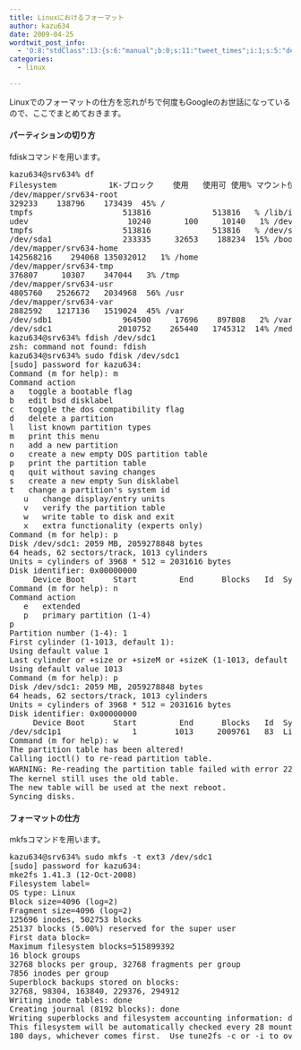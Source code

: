 ```yaml
---
title: Linuxにおけるフォーマット
author: kazu634
date: 2009-04-25
wordtwit_post_info:
  - 'O:8:"stdClass":13:{s:6:"manual";b:0;s:11:"tweet_times";i:1;s:5:"delay";i:0;s:7:"enabled";i:1;s:10:"separation";s:2:"60";s:7:"version";s:3:"3.7";s:14:"tweet_template";b:0;s:6:"status";i:2;s:6:"result";a:0:{}s:13:"tweet_counter";i:2;s:13:"tweet_log_ids";a:1:{i:0;i:4569;}s:9:"hash_tags";a:0:{}s:8:"accounts";a:1:{i:0;s:7:"kazu634";}}'
categories:
  - linux

---
```

<div class="section">
<p>
    Linuxでのフォーマットの仕方を忘れがちで何度もGoogleのお世話になっているので、ここでまとめておきます。
</p>
  
<h4>
    パーティションの切り方
</h4>
  
<p>
    fdiskコマンドを用います。
</p>
  
<pre class="syntax-highlight">
kazu634@srv634% df                                                                /media/disk <span class="synStatement">[</span><span class="synConstant">951</span><span class="synStatement">]</span>
Filesystem           1K-ブロック    使用   使用可 使用% マウント位置
/dev/mapper/srv634-root
<span class="synConstant">329233</span>    <span class="synConstant">138796</span>    <span class="synConstant">173439</span>  <span class="synConstant">45</span>% /
tmpfs                   <span class="synConstant">513816</span>         <span class="synConstant"></span>    <span class="synConstant">513816</span>   <span class="synConstant"></span>% /lib/init/rw
udev                     <span class="synConstant">10240</span>       <span class="synConstant">100</span>     <span class="synConstant">10140</span>   <span class="synConstant">1</span>% /dev
tmpfs                   <span class="synConstant">513816</span>         <span class="synConstant"></span>    <span class="synConstant">513816</span>   <span class="synConstant"></span>% /dev/shm
/dev/sda1               <span class="synConstant">233335</span>     <span class="synConstant">32653</span>    <span class="synConstant">188234</span>  <span class="synConstant">15</span>% /boot
/dev/mapper/srv634-home
<span class="synConstant">142568216</span>    <span class="synConstant">294068</span> <span class="synConstant">135032012</span>   <span class="synConstant">1</span>% /home
/dev/mapper/srv634-tmp
<span class="synConstant">376807</span>     <span class="synConstant">10307</span>    <span class="synConstant">347044</span>   <span class="synConstant">3</span>% /tmp
/dev/mapper/srv634-usr
<span class="synConstant">4805760</span>   <span class="synConstant">2526672</span>   <span class="synConstant">2034968</span>  <span class="synConstant">56</span>% /usr
/dev/mapper/srv634-var
<span class="synConstant">2882592</span>   <span class="synConstant">1217136</span>   <span class="synConstant">1519024</span>  <span class="synConstant">45</span>% /var
/dev/sdb1               <span class="synConstant">964500</span>     <span class="synConstant">17696</span>    <span class="synConstant">897808</span>   <span class="synConstant">2</span>% /var/backup_data
/dev/sdc1              <span class="synConstant">2010752</span>    <span class="synConstant">265440</span>   <span class="synConstant">1745312</span>  <span class="synConstant">14</span>% /media/disk
kazu634@srv634% fdish /dev/sdc1                                                   /media/disk <span class="synStatement">[</span><span class="synConstant">952</span><span class="synStatement">]</span>
zsh: command not found: fdish
kazu634@srv634% sudo fdisk /dev/sdc1                                              /media/disk <span class="synStatement">[</span><span class="synConstant">953</span><span class="synStatement">]</span>
<span class="synStatement">[</span>sudo<span class="synStatement">]</span> password <span class="synStatement">for</span> kazu634:
Command <span class="synStatement">(</span>m <span class="synStatement">for</span> <span class="synStatement">help</span>): m
Command action
a   toggle a bootable flag
b   edit bsd disklabel
c   toggle the dos compatibility flag
d   delete a partition
l   list known partition types
m   <span class="synStatement">print</span> this menu
n   add a new partition
o   create a new empty DOS partition table
p   <span class="synStatement">print</span> the partition table
q   quit without saving changes
s   create a new empty Sun disklabel
t   change a partition<span class="synStatement">'</span><span class="synConstant">s system id</span>
<span class="synConstant">   u   change display/entry units</span>
<span class="synConstant">   v   verify the partition table</span>
<span class="synConstant">   w   write table to disk and exit</span>
<span class="synConstant">   x   extra functionality (experts only)</span>
<span class="synConstant">Command (m for help): p</span>
<span class="synConstant">Disk /dev/sdc1: 2059 MB, 2059278848 bytes</span>
<span class="synConstant">64 heads, 62 sectors/track, 1013 cylinders</span>
<span class="synConstant">Units = cylinders of 3968 * 512 = 2031616 bytes</span>
<span class="synConstant">Disk identifier: 0x00000000</span>
<span class="synConstant">     Device Boot      Start         End      Blocks   Id  System</span>
<span class="synConstant">Command (m for help): n</span>
<span class="synConstant">Command action</span>
<span class="synConstant">   e   extended</span>
<span class="synConstant">   p   primary partition (1-4)</span>
<span class="synConstant">p</span>
<span class="synConstant">Partition number (1-4): 1</span>
<span class="synConstant">First cylinder (1-1013, default 1): </span>
<span class="synConstant">Using default value 1</span>
<span class="synConstant">Last cylinder or +size or +sizeM or +sizeK (1-1013, default 1013): </span>
<span class="synConstant">Using default value 1013</span>
<span class="synConstant">Command (m for help): p</span>
<span class="synConstant">Disk /dev/sdc1: 2059 MB, 2059278848 bytes</span>
<span class="synConstant">64 heads, 62 sectors/track, 1013 cylinders</span>
<span class="synConstant">Units = cylinders of 3968 * 512 = 2031616 bytes</span>
<span class="synConstant">Disk identifier: 0x00000000</span>
<span class="synConstant">     Device Boot      Start         End      Blocks   Id  System</span>
<span class="synConstant">/dev/sdc1p1               1        1013     2009761   83  Linux</span>
<span class="synConstant">Command (m for help): w</span>
<span class="synConstant">The partition table has been altered!</span>
<span class="synConstant">Calling ioctl() to re-read partition table.</span>
<span class="synConstant">WARNING: Re-reading the partition table failed with error 22: </span><span class="synSpecial">無効な引数です</span><span class="synConstant">.</span>
<span class="synConstant">The kernel still uses the old table.</span>
<span class="synConstant">The new table will be used at the next reboot.</span>
<span class="synConstant">Syncing disks.</span>
</pre>
  
<h4>
    フォーマットの仕方
</h4>
  
<p>
    mkfsコマンドを用います。
</p>
  
<pre class="syntax-highlight">
kazu634@srv634% sudo mkfs <span class="synSpecial">-t</span> ext3 /dev/sdc1                                            /media <span class="synStatement">[</span><span class="synConstant">959</span><span class="synStatement">]</span>
<span class="synStatement">[</span>sudo<span class="synStatement">]</span> password <span class="synStatement">for</span> kazu634:
mke2fs <span class="synConstant">1</span>.<span class="synConstant">41</span>.<span class="synConstant">3</span> <span class="synStatement">(</span><span class="synConstant">12</span>-Oct<span class="synConstant">-2008</span><span class="synStatement">)</span>
Filesystem <span class="synIdentifier">label</span>=
OS <span class="synStatement">type</span>: Linux
Block <span class="synIdentifier">size</span>=<span class="synConstant">4096</span> <span class="synStatement">(</span><span class="synIdentifier">log</span>=<span class="synConstant">2</span><span class="synStatement">)</span>
Fragment <span class="synIdentifier">size</span>=<span class="synConstant">4096</span> <span class="synStatement">(</span><span class="synIdentifier">log</span>=<span class="synConstant">2</span><span class="synStatement">)</span>
<span class="synConstant">125696</span> inodes, <span class="synConstant">502753</span> blocks
<span class="synConstant">25137</span> blocks <span class="synStatement">(</span><span class="synConstant">5</span>.<span class="synConstant">00</span>%<span class="synStatement">)</span> reserved <span class="synStatement">for</span> the super user
First data <span class="synIdentifier">block</span>=<span class="synConstant"></span>
Maximum filesystem <span class="synIdentifier">blocks</span>=<span class="synConstant">515899392</span>
<span class="synConstant">16</span> block groups
<span class="synConstant">32768</span> blocks per group, <span class="synConstant">32768</span> fragments per group
<span class="synConstant">7856</span> inodes per group
Superblock backups stored on blocks:
<span class="synConstant">32768</span>, <span class="synConstant">98304</span>, <span class="synConstant">163840</span>, <span class="synConstant">229376</span>, <span class="synConstant">294912</span>
Writing inode tables: done
Creating journal <span class="synStatement">(</span><span class="synConstant">8192</span> blocks<span class="synStatement">)</span>: done
Writing superblocks and filesystem accounting information: done
This filesystem will be automatically checked every <span class="synConstant">28</span> mounts or
<span class="synConstant">180</span> days, whichever comes first.  Use tune2fs <span class="synStatement">-c</span> or <span class="synStatement">-i</span> to override.
</pre>
</div>
